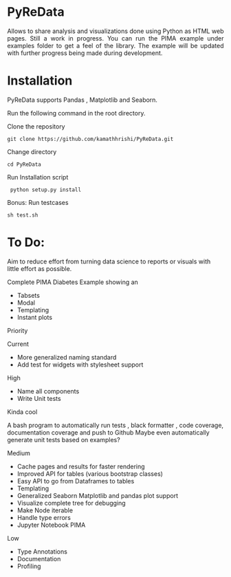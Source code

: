 # PyReData
<p style="text-align:justify">Allows to share analysis and visualizations done using Python as HTML web pages. Still a work in progress. You can run the PIMA example under examples folder to get a feel of the library. The example will be updated with further progress being made during development. </p>

<h1>Installation</h1>

PyReData supports Pandas , Matplotlib and Seaborn.

Run the following command in the root directory.

Clone the repository

```git clone https://github.com/kamathhrishi/PyReData.git```

Change directory

```cd PyReData```

Run Installation script

``` python setup.py install```

Bonus: Run testcases

``` sh test.sh ```

<h1>To Do:</h1>

Aim to reduce effort from turning data science to reports or visuals with little effort as possible.

Complete PIMA Diabetes Example showing an

* Tabsets
* Modal
* Templating
* Instant plots

Priority

Current

* More generalized naming standard
* Add test for widgets with stylesheet support

High

* Name all components
* Write Unit tests


Kinda cool

A bash program to automatically run tests , black formatter , code coverage, documentation coverage and push to Github
Maybe even automatically generate unit tests based on examples?

Medium

* Cache pages and results for faster rendering
* Improved API for tables (various bootstrap classes)
* Easy API to go from Dataframes to tables
* Templating
* Generalized Seaborn Matplotlib and pandas plot support
* Visualize complete tree for debugging
* Make Node iterable
* Handle type errors
* Jupyter Notebook PIMA

Low
* Type Annotations
* Documentation
* Profiling
